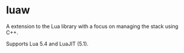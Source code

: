 # luaw
A extension to the Lua library with a focus on managing the stack using C++.

Supports Lua 5.4 and LuaJIT (5.1).
